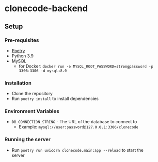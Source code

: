 # clonecode-backend
## Setup
### Pre-requisites
- [Poetry](https://python-poetry.org/docs/#installation)
- Python 3.9
- MySQL
  - for Docker: `docker run -e MYSQL_ROOT_PASSWORD=strongpassword -p 3306:3306 -d mysql:8.0`

### Installation
- Clone the repository
- Run `poetry install` to install dependencies

### Environment Variables
- `DB_CONNECTION_STRING` - The URL of the database to connect to
  - Example: `mysql://user:password@127.0.0.1:3306/clonecode`

### Running the server
- Run `poetry run uvicorn clonecode.main:app --reload` to start the server
